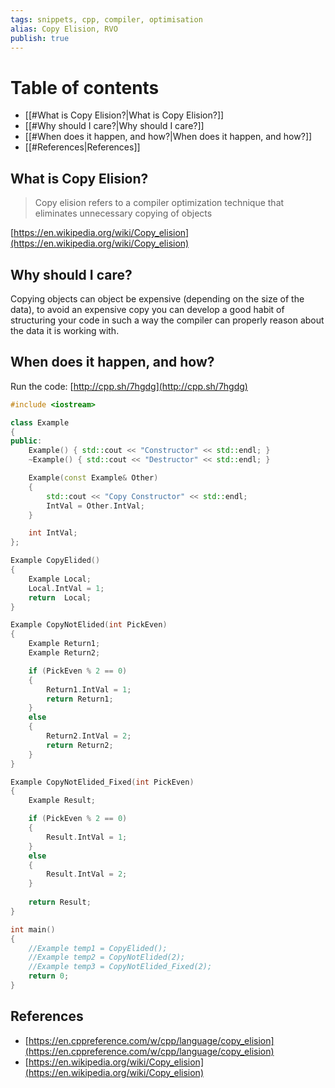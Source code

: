 ```yaml
---
tags: snippets, cpp, compiler, optimisation
alias: Copy Elision, RVO
publish: true
---
```


# Table of contents

- [[#What is Copy Elision?|What is Copy Elision?]]
- [[#Why should I care?|Why should I care?]]
- [[#When does it happen, and how?|When does it happen, and how?]]
- [[#References|References]]

## What is Copy Elision?

> Copy elision refers to a compiler optimization technique that eliminates unnecessary copying of objects

[https://en.wikipedia.org/wiki/Copy_elision](https://en.wikipedia.org/wiki/Copy_elision)

## Why should I care?

Copying objects can object be expensive (depending on the size of the data), to avoid an expensive copy you can develop a good habit of structuring your code in such a way the compiler can properly reason about the data it is working with.

## When does it happen, and how?

Run the code: [http://cpp.sh/7hgdg](http://cpp.sh/7hgdg)

```cpp
#include <iostream>

class Example
{
public:
	Example() { std::cout << "Constructor" << std::endl; }
	~Example() { std::cout << "Destructor" << std::endl; }

	Example(const Example& Other)
	{
		std::cout << "Copy Constructor" << std::endl;
		IntVal = Other.IntVal;
	}

	int IntVal;
};

Example	CopyElided()
{
	Example Local;
	Local.IntVal = 1;
	return	Local;
}

Example	CopyNotElided(int PickEven)
{
	Example Return1;
	Example Return2;

	if (PickEven % 2 == 0)
	{
		Return1.IntVal = 1;
		return Return1;
	}
	else
	{
		Return2.IntVal = 2;
		return Return2;
	}
}

Example	CopyNotElided_Fixed(int PickEven)
{
	Example Result;

	if (PickEven % 2 == 0)
	{
		Result.IntVal = 1;
	}
	else
	{
		Result.IntVal = 2;
	}
	
	return Result;
}

int main()
{
	//Example temp1 = CopyElided();
	//Example temp2 = CopyNotElided(2);
	//Example temp3 = CopyNotElided_Fixed(2);
	return 0;
}
```

## References

- [https://en.cppreference.com/w/cpp/language/copy_elision](https://en.cppreference.com/w/cpp/language/copy_elision)
- [https://en.wikipedia.org/wiki/Copy_elision](https://en.wikipedia.org/wiki/Copy_elision)